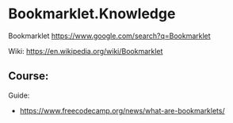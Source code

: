 # Bookmarklet.Knowledge
Bookmarklet https://www.google.com/search?q=Bookmarklet

Wiki: https://en.wikipedia.org/wiki/Bookmarklet

Course:
- 

Guide:
- https://www.freecodecamp.org/news/what-are-bookmarklets/

